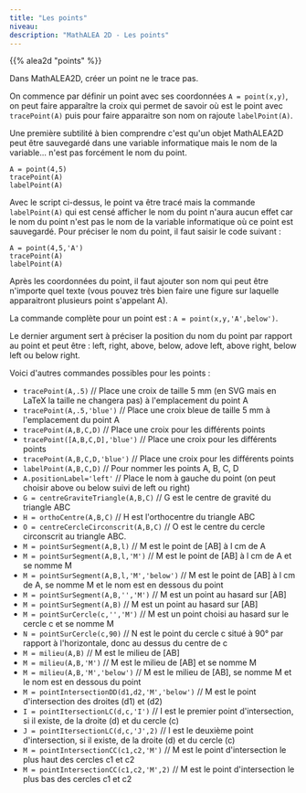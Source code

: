 ```yaml
---
title: "Les points"
niveau:
description: "MathALEA 2D - Les points"
---
```




{{% alea2d "points"  %}}

<div class="ui hidden divider"></div>
<div class="ui hidden divider"></div>

Dans MathALEA2D, créer un point ne le trace pas. 

On commence par définir un point avec ses coordonnées `A = point(x,y)`, on peut faire apparaître la croix qui permet de savoir où est le point avec `tracePoint(A)` puis pour faire apparaitre son nom on rajoute `labelPoint(A)`.

Une première subtilité à bien comprendre c'est qu'un objet MathALEA2D peut être sauvegardé dans une variable informatique mais le nom de la variable... n'est pas forcément le nom du point.


```
A = point(4,5)
tracePoint(A)
labelPoint(A)
```

Avec le script ci-dessus, le point va être tracé mais la commande `labelPoint(A)` qui est censé afficher le nom du point n'aura aucun effet car le nom du point n'est pas le nom de la variable informatique où ce point est sauvegardé. Pour préciser le nom du point, il faut saisir le code suivant : 

```
A = point(4,5,'A')
tracePoint(A)
labelPoint(A)
```

Après les coordonnées du point, il faut ajouter son nom qui peut être n'importe quel texte (vous pouvez très bien faire une figure sur laquelle apparaitront plusieurs point s'appelant A).

La commande complète pour un point est : `A = point(x,y,'A',below')`. 

Le dernier argument sert à préciser la position du nom du point par rapport au point et peut être : left, right, above, below, adove left, above right, below left ou below right.

Voici d'autres commandes possibles pour les points : 

* `tracePoint(A,.5)` // Place une croix de taille 5 mm (en SVG mais en LaTeX la taille ne changera pas) à l'emplacement du point A
* `tracePoint(A,.5,'blue')` // Place une croix bleue de taille 5 mm à l'emplacement du point A
* `tracePoint(A,B,C,D)` // Place une croix pour les différents points 
* `tracePoint([A,B,C,D],'blue')` // Place une croix pour les différents points
* `tracePoint(A,B,C,D,'blue')` // Place une croix pour les différents points
* `labelPoint(A,B,C,D)` // Pour nommer les points A, B, C, D
* `A.positionLabel='left'` // Place le nom à gauche du point (on peut choisir above ou below suivi de left ou right)
* `G = centreGraviteTriangle(A,B,C)` // G est le centre de gravité du triangle ABC
* `H = orthoCentre(A,B,C)` // H est l'orthocentre du triangle ABC
* `O = centreCercleCirconscrit(A,B,C)` // O est le centre du cercle circonscrit au triangle ABC.
* `M = pointSurSegment(A,B,l)` // M est le point de [AB] à l cm de A
* `M = pointSurSegment(A,B,l,'M')` // M est le point de [AB] à l cm de A et se nomme M
* `M = pointSurSegment(A,B,l,'M','below')` // M est le point de [AB] à l cm de A, se nomme M et le nom est en dessous du point
* `M = pointSurSegment(A,B,'','M')` // M est un point au hasard sur [AB] 
* `M = pointSurSegment(A,B)` // M est un point au hasard sur [AB] 
* `M = pointSurCercle(c,'','M')` // M est un point choisi au hasard sur le cercle c et se nomme M
* `N = pointSurCercle(c,90)` // N est le point du cercle c situé à 90° par rapport à l'horizontale, donc au dessus du centre de c
* `M = milieu(A,B)` // M est le milieu de [AB]
* `M = milieu(A,B,'M')` // M est le milieu de [AB] et se nomme M
* `M = milieu(A,B,'M','below')` // M est le milieu de [AB], se nomme M et le nom est en dessous du point
* `M = pointIntersectionDD(d1,d2,'M','below')` // M est le point d'intersection des droites (d1) et (d2)
* `I = pointItersectionLC(d,c,'I')` // I est le premier point d'intersection, si il existe, de la droite (d) et du cercle (c)
* `J = pointItersectionLC(d,c,'J',2)` // I est le deuxième point d'intersection, si il existe, de la droite (d) et du cercle (c)
* `M = pointIntersectionCC(c1,c2,'M')` // M est le point d'intersection le plus haut des cercles c1 et c2
* `M = pointIntersectionCC(c1,c2,'M',2)` // M est le point d'intersection le plus bas des cercles c1 et c2



